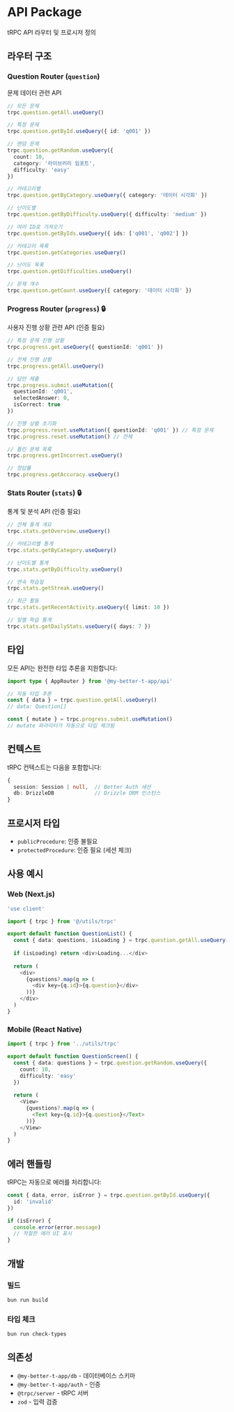 # API Package

tRPC API 라우터 및 프로시저 정의

## 라우터 구조

### Question Router (`question`)
문제 데이터 관련 API

```typescript
// 모든 문제
trpc.question.getAll.useQuery()

// 특정 문제
trpc.question.getById.useQuery({ id: 'q001' })

// 랜덤 문제
trpc.question.getRandom.useQuery({ 
  count: 10, 
  category: '라이브러리 임포트',
  difficulty: 'easy'
})

// 카테고리별
trpc.question.getByCategory.useQuery({ category: '데이터 시각화' })

// 난이도별
trpc.question.getByDifficulty.useQuery({ difficulty: 'medium' })

// 여러 ID로 가져오기
trpc.question.getByIds.useQuery({ ids: ['q001', 'q002'] })

// 카테고리 목록
trpc.question.getCategories.useQuery()

// 난이도 목록
trpc.question.getDifficulties.useQuery()

// 문제 개수
trpc.question.getCount.useQuery({ category: '데이터 시각화' })
```

### Progress Router (`progress`) 🔒
사용자 진행 상황 관련 API (인증 필요)

```typescript
// 특정 문제 진행 상황
trpc.progress.get.useQuery({ questionId: 'q001' })

// 전체 진행 상황
trpc.progress.getAll.useQuery()

// 답안 제출
trpc.progress.submit.useMutation({
  questionId: 'q001',
  selectedAnswer: 0,
  isCorrect: true
})

// 진행 상황 초기화
trpc.progress.reset.useMutation({ questionId: 'q001' }) // 특정 문제
trpc.progress.reset.useMutation() // 전체

// 틀린 문제 목록
trpc.progress.getIncorrect.useQuery()

// 정답률
trpc.progress.getAccuracy.useQuery()
```

### Stats Router (`stats`) 🔒
통계 및 분석 API (인증 필요)

```typescript
// 전체 통계 개요
trpc.stats.getOverview.useQuery()

// 카테고리별 통계
trpc.stats.getByCategory.useQuery()

// 난이도별 통계
trpc.stats.getByDifficulty.useQuery()

// 연속 학습일
trpc.stats.getStreak.useQuery()

// 최근 활동
trpc.stats.getRecentActivity.useQuery({ limit: 10 })

// 일별 학습 통계
trpc.stats.getDailyStats.useQuery({ days: 7 })
```

## 타입

모든 API는 완전한 타입 추론을 지원합니다:

```typescript
import type { AppRouter } from '@my-better-t-app/api'

// 자동 타입 추론
const { data } = trpc.question.getAll.useQuery()
// data: Question[]

const { mutate } = trpc.progress.submit.useMutation()
// mutate 파라미터가 자동으로 타입 체크됨
```

## 컨텍스트

tRPC 컨텍스트는 다음을 포함합니다:

```typescript
{
  session: Session | null,  // Better Auth 세션
  db: DrizzleDB             // Drizzle ORM 인스턴스
}
```

## 프로시저 타입

- `publicProcedure`: 인증 불필요
- `protectedProcedure`: 인증 필요 (세션 체크)

## 사용 예시

### Web (Next.js)

```typescript
'use client'

import { trpc } from '@/utils/trpc'

export default function QuestionList() {
  const { data: questions, isLoading } = trpc.question.getAll.useQuery()
  
  if (isLoading) return <div>Loading...</div>
  
  return (
    <div>
      {questions?.map(q => (
        <div key={q.id}>{q.question}</div>
      ))}
    </div>
  )
}
```

### Mobile (React Native)

```typescript
import { trpc } from '../utils/trpc'

export default function QuestionScreen() {
  const { data: questions } = trpc.question.getRandom.useQuery({
    count: 10,
    difficulty: 'easy'
  })
  
  return (
    <View>
      {questions?.map(q => (
        <Text key={q.id}>{q.question}</Text>
      ))}
    </View>
  )
}
```

## 에러 핸들링

tRPC는 자동으로 에러를 처리합니다:

```typescript
const { data, error, isError } = trpc.question.getById.useQuery({ 
  id: 'invalid' 
})

if (isError) {
  console.error(error.message)
  // 적절한 에러 UI 표시
}
```

## 개발

### 빌드

```bash
bun run build
```

### 타입 체크

```bash
bun run check-types
```

## 의존성

- `@my-better-t-app/db` - 데이터베이스 스키마
- `@my-better-t-app/auth` - 인증
- `@trpc/server` - tRPC 서버
- `zod` - 입력 검증

